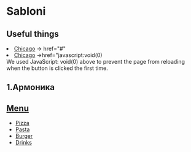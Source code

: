 # Sabloni

<h2>Useful things</h2>

<li><a href="#">Chicago</a> -> href="#" </li> 
<li><a href="javascript:void(0)">Chicago</a> ->href="javascript:void(0) </li> 
We used JavaScript: void(0) above to prevent the page from reloading when the button is clicked the first time.<br>

<h2>1.Армоника</h2>
<script>
    $(function () {
        menu = $("#nav");

    $("#pull").on("click", function (e) {
        e.preventDefault();
        menu.slideToggle();
        });
    });
</script>

<body>
<nav id="collapse">
    <a href="#" id="pull" style="display: block"><!--display: none e za da ne se pojavuva napocetoko listata-->
        <h2>Menu</h2>
    </a>
    <ul id="nav">
        <li><a href="#">Pizza</a></li>
        <li><a href="#">Pasta</a></li>
        <li><a href="#">Burger</a></li>
        <li><a href="#">Drinks</a></li>
    </ul>
</nav>
</body>
